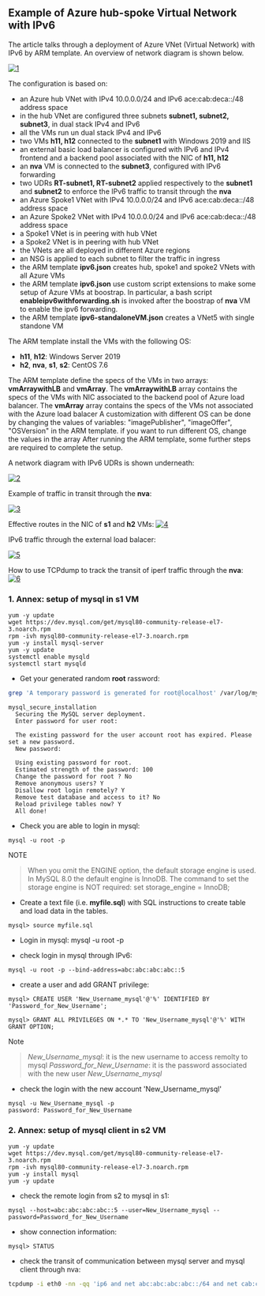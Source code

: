 <properties
pageTitle= 'IPv6 in Azure hub-spoke VNets'
description= "IPv6 in Azure with hub-spoke VNets"
documentationcenter: na
services=""
documentationCenter="na"
authors="fabferri"
manager=""
editor=""/>

<tags
   ms.service="configuration-Example-Azure"
   ms.devlang="na"
   ms.topic="article"
   ms.tgt_pltfrm="na"
   ms.workload="na"
   ms.date="02/09/2019"
   ms.author="fabferri" />

## Example of Azure hub-spoke Virtual Network with IPv6

The article talks through a deployment of Azure VNet (Virtual Network) with IPv6 by ARM template. 
An overview of network diagram is shown below.

[![1]][1]

The configuration is based on:
* an Azure hub VNet with IPv4 10.0.0.0/24 and IPv6 ace:cab:deca::/48 address space
* in the hub VNet are configured three subnets **subnet1, subnet2, subnet3**, in dual stack IPv4 and IPv6
* all the VMs run un dual stack IPv4 and IPv6
* two VMs **h11, h12** connected to the **subnet1** with Windows 2019 and IIS
* an external basic load balancer is configured with IPv6 and IPv4 frontend and a backend pool associated with the NIC of **h11, h12**
* an **nva** VM is connected to the **subnet3**, configured with IPv6 forwarding
* two UDRs **RT-subnet1, RT-subnet2** applied respectively to the **subnet1** and **subnet2** to enforce the IPv6 traffic to transit through the **nva**
* an Azure Spoke1 VNet with IPv4 10.0.0.0/24 and IPv6 ace:cab:deca::/48 address space
* an Azure Spoke2 VNet with IPv4 10.0.0.0/24 and IPv6 ace:cab:deca::/48 address space
* a Spoke1 VNet is in peering with hub VNet
* a Spoke2 VNet is in peering with hub VNet 
* the VNets are all deployed in different Azure regions
* an NSG is applied to each subnet to filter the traffic in ingress
* the ARM template **ipv6.json** creates hub, spoke1 and spoke2 VNets with all Azure VMs
* the ARM template **ipv6.json** use custom script extensions to make some setup of Azure VMs at boostrap. In particular, a bash script **enableipv6withforwarding.sh** is invoked after the boostrap of **nva** VM to enable the ipv6 forwarding. 
* the ARM template **ipv6-standaloneVM.json** creates a VNet5 with single standone VM

The ARM template install the VMs with the following OS:
* **h11**, **h12**: Windows Server 2019
* **h2**, **nva**, **s1**, **s2**: CentOS 7.6

The ARM template define the specs of the VMs in two arrays: **vmArraywithLB** and **vmArray**.
The **vmArraywithLB** array contains the specs of the VMs with NIC associated to the backend pool of Azure load balancer.
The **vmArray** array contains the specs of the VMs not associated with the Azure load balacer
A customization with different OS can be done by changing the values of variables: "imagePublisher", "imageOffer", "OSVersion" in the ARM template. if you want to run different OS, change the values in the array  After running the ARM template, some further steps are required to complete the setup.

A network diagram with IPv6 UDRs is shown underneath:

[![2]][2]

Example of traffic in transit through the **nva**:

[![3]][3]

Effective routes in the NIC of **s1** and **h2** VMs:
[![4]][4]

IPv6 traffic through the external load balacer:

[![5]][5]

How to use TCPdump to track the transit of iperf traffic through the **nva**:
[![6]][6]

### <a name="IPv6"></a>1. Annex: setup of mysql in s1 VM
```console
yum -y update
wget https://dev.mysql.com/get/mysql80-community-release-el7-3.noarch.rpm
rpm -ivh mysql80-community-release-el7-3.noarch.rpm
yum -y install mysql-server
yum -y update
systemctl enable mysqld
systemctl start mysqld
```

* Get your generated random **root** rassword:
```bash
grep 'A temporary password is generated for root@localhost' /var/log/mysqld.log |tail -1
```

```console
mysql_secure_installation
  Securing the MySQL server deployment.
  Enter password for user root:

  The existing password for the user account root has expired. Please set a new password.
  New password:

  Using existing password for root.
  Estimated strength of the password: 100
  Change the password for root ? No
  Remove anonymous users? Y
  Disallow root login remotely? Y
  Remove test database and access to it? No
  Reload privilege tables now? Y
  All done!
```
* Check you are able to login in mysql:
```console
mysql -u root -p
```
NOTE
> When you omit the ENGINE option, the default storage engine is used. In MySQL 8.0 the default engine is InnoDB.
> The command to set the storage engine is NOT required:
> set storage_engine = InnoDB;


* Create a text file (i.e. **myfile.sql**) with SQL instructions to create table and load data in the tables.
```console
mysql> source myfile.sql
```

* Login in mysql:
mysql -u root -p   

* check login in mysql through IPv6:

```console
mysql -u root -p --bind-address=abc:abc:abc:abc::5
```
* create a user and add GRANT privilege:
```console
mysql> CREATE USER 'New_Username_mysql'@'%' IDENTIFIED BY 'Password_for_New_Username';

mysql> GRANT ALL PRIVILEGES ON *.* TO 'New_Username_mysql'@'%' WITH GRANT OPTION;
```
Note
> *New_Username_mysql*: it is the new username to access remolty to mysql
> *Password_for_New_Username*: it is the password associated with the new user *New_Username_mysql*

* check the login with the new account 'New_Username_mysql'
```console
mysql -u New_Username_mysql -p
password: Password_for_New_Username
```

### <a name="IPv6"></a>2. Annex: setup of mysql client in s2 VM
```console
yum -y update
wget https://dev.mysql.com/get/mysql80-community-release-el7-3.noarch.rpm
rpm -ivh mysql80-community-release-el7-3.noarch.rpm
yum -y install mysql
yum -y update
```

* check the remote login from s2 to mysql in s1:
```console
mysql --host=abc:abc:abc:abc::5 --user=New_Username_mysql --password=Password_for_New_Username
```
* show connection information: 
```console
mysql> STATUS
```

* check the transit of communication between mysql server and mysql client through nva:
```bash
tcpdump -i eth0 -nn -qq 'ip6 and net abc:abc:abc:abc::/64 and net cab:cab:cab:cab::/64'
```

<!--Image References-->

[1]: ./media/network-diagram.png "network overview"
[2]: ./media/network-diagram-with-udr.png "network diagram with UDR"
[3]: ./media/flows.png "communication flows"
[4]: ./media/effective-routes.png "effective routes"
[5]: ./media/elb.png "access from internet to elb"
[6]: ./media/iperf.png "iperf"

<!--Link References-->

